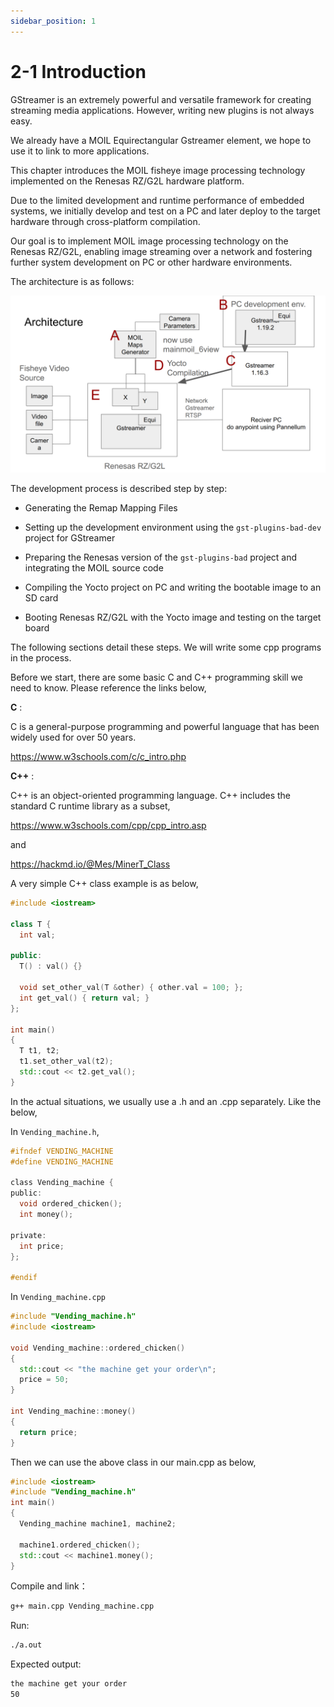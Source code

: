 ```yaml
---
sidebar_position: 1
---
```


# 2-1 Introduction

GStreamer is an extremely powerful and versatile framework for creating streaming media applications. However, writing new plugins is not always easy.

We already have a MOIL Equirectangular Gstreamer element, we hope to use it to link to more applications.

This chapter introduces the MOIL fisheye image processing technology implemented on the Renesas RZ/G2L hardware platform.

Due to the limited development and runtime performance of embedded systems, we initially develop and test on a PC and later deploy to the target hardware through cross-platform compilation.

Our goal is to implement MOIL image processing technology on the Renesas RZ/G2L, enabling image streaming over a network and fostering further system development on PC or other hardware environments.

The architecture is as follows:

![Gst_structure](./image/Gst_structure.png)

The development process is described step by step:

- Generating the Remap Mapping Files

- Setting up the development environment using the `gst-plugins-bad-dev` project for GStreamer

- Preparing the Renesas version of the `gst-plugins-bad` project and integrating the MOIL source code

- Compiling the Yocto project on PC and writing the bootable image to an SD card

- Booting Renesas RZ/G2L with the Yocto image and testing on the target board

The following sections detail these steps. We will write some cpp programs in the process.

Before we start, there are some basic C and C++ programming skill we need to know. Please reference the links below,

**C** :

C is a general-purpose programming and powerful language that has been widely used for over 50 years.

<https://www.w3schools.com/c/c_intro.php>

**C++** :  

C++ is an object-oriented programming language. C++ includes the standard C runtime library as a subset,

<https://www.w3schools.com/cpp/cpp_intro.asp>

and

<https://hackmd.io/@Mes/MinerT_Class>

A very simple C++ class example is as below,

```cpp
#include <iostream>  

class T {  
  int val;  

public:  
  T() : val() {}  

  void set_other_val(T &other) { other.val = 100; };  
  int get_val() { return val; }  
};  

int main()  
{  
  T t1, t2;  
  t1.set_other_val(t2);  
  std::cout << t2.get_val();  
} 
```

In the actual situations, we usually use a .h and an .cpp separately. Like the below,

In ```Vending_machine.h```,

```h
#ifndef VENDING_MACHINE  
#define VENDING_MACHINE  

class Vending_machine {  
public:  
  void ordered_chicken();  
  int money();  

private:  
  int price;  
};  

#endif 
```

In ```Vending_machine.cpp```

```cpp
#include "Vending_machine.h"  
#include <iostream>  

void Vending_machine::ordered_chicken()  
{  
  std::cout << "the machine get your order\n";  
  price = 50;  
}  

int Vending_machine::money()  
{  
  return price;  
}  
```

Then we can use the above class in our main.cpp as  below,

```cpp
#include <iostream>
#include "Vending_machine.h"
int main()  
{  
  Vending_machine machine1, machine2;  

  machine1.ordered_chicken();  
  std::cout << machine1.money();  
}  
```

Compile and link：

```bash
g++ main.cpp Vending_machine.cpp
```

Run:

```bash
./a.out
```

Expected output:

```bash
the machine get your order
50
```
